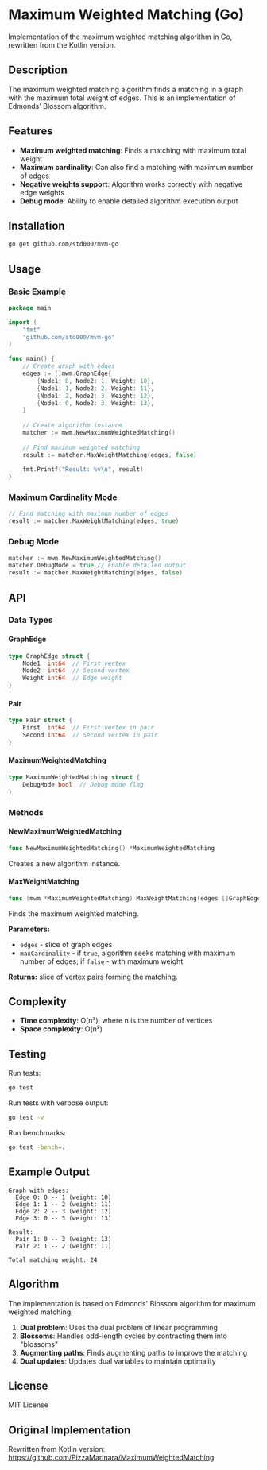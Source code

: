 # Maximum Weighted Matching (Go)

Implementation of the maximum weighted matching algorithm in Go, rewritten from the Kotlin version.

## Description

The maximum weighted matching algorithm finds a matching in a graph with the maximum total weight of edges. This is an implementation of Edmonds' Blossom algorithm.

## Features

- **Maximum weighted matching**: Finds a matching with maximum total weight
- **Maximum cardinality**: Can also find a matching with maximum number of edges
- **Negative weights support**: Algorithm works correctly with negative edge weights
- **Debug mode**: Ability to enable detailed algorithm execution output

## Installation

```bash
go get github.com/std000/mvm-go
```

## Usage

### Basic Example

```go
package main

import (
    "fmt"
    "github.com/std000/mvm-go"
)

func main() {
    // Create graph with edges
    edges := []mwm.GraphEdge{
        {Node1: 0, Node2: 1, Weight: 10},
        {Node1: 1, Node2: 2, Weight: 11},
        {Node1: 2, Node2: 3, Weight: 12},
        {Node1: 0, Node2: 3, Weight: 13},
    }
    
    // Create algorithm instance
    matcher := mwm.NewMaximumWeightedMatching()
    
    // Find maximum weighted matching
    result := matcher.MaxWeightMatching(edges, false)
    
    fmt.Printf("Result: %v\n", result)
}
```

### Maximum Cardinality Mode

```go
// Find matching with maximum number of edges
result := matcher.MaxWeightMatching(edges, true)
```

### Debug Mode

```go
matcher := mwm.NewMaximumWeightedMatching()
matcher.DebugMode = true // Enable detailed output
result := matcher.MaxWeightMatching(edges, false)
```

## API

### Data Types

#### GraphEdge
```go
type GraphEdge struct {
    Node1  int64  // First vertex
    Node2  int64  // Second vertex  
    Weight int64  // Edge weight
}
```

#### Pair
```go
type Pair struct {
    First  int64  // First vertex in pair
    Second int64  // Second vertex in pair
}
```

#### MaximumWeightedMatching
```go
type MaximumWeightedMatching struct {
    DebugMode bool  // Debug mode flag
}
```

### Methods

#### NewMaximumWeightedMatching
```go
func NewMaximumWeightedMatching() *MaximumWeightedMatching
```
Creates a new algorithm instance.

#### MaxWeightMatching
```go
func (mwm *MaximumWeightedMatching) MaxWeightMatching(edges []GraphEdge, maxCardinality bool) []Pair
```
Finds the maximum weighted matching.

**Parameters:**
- `edges` - slice of graph edges
- `maxCardinality` - if `true`, algorithm seeks matching with maximum number of edges; if `false` - with maximum weight

**Returns:** slice of vertex pairs forming the matching.

## Complexity

- **Time complexity**: O(n³), where n is the number of vertices
- **Space complexity**: O(n²)

## Testing

Run tests:

```bash
go test
```

Run tests with verbose output:

```bash
go test -v
```

Run benchmarks:

```bash
go test -bench=.
```

## Example Output

```
Graph with edges:
  Edge 0: 0 -- 1 (weight: 10)
  Edge 1: 1 -- 2 (weight: 11)  
  Edge 2: 2 -- 3 (weight: 12)
  Edge 3: 0 -- 3 (weight: 13)

Result:
  Pair 1: 0 -- 3 (weight: 13)
  Pair 2: 1 -- 2 (weight: 11)

Total matching weight: 24
```

## Algorithm

The implementation is based on Edmonds' Blossom algorithm for maximum weighted matching:

1. **Dual problem**: Uses the dual problem of linear programming
2. **Blossoms**: Handles odd-length cycles by contracting them into "blossoms"
3. **Augmenting paths**: Finds augmenting paths to improve the matching
4. **Dual updates**: Updates dual variables to maintain optimality

## License

MIT License

## Original Implementation

Rewritten from Kotlin version: https://github.com/PizzaMarinara/MaximumWeightedMatching 